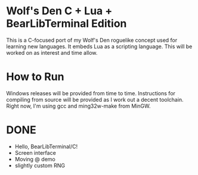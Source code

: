 # Wolf's Den C + Lua + BearLibTerminal Edition

This is a C-focused port of my Wolf's Den roguelike concept used for learning new languages. It embeds Lua as a scripting language.
This will be worked on as interest and time allow.

# How to Run

Windows releases will be provided from time to time. Instructions for compiling from source will be provided as I work out a decent
toolchain. Right now, I'm using gcc and ming32w-make from MinGW.

# DONE

* Hello, BearLibTerminal/C!
* Screen interface
* Moving @ demo
* slightly custom RNG

